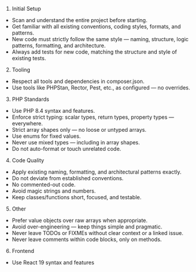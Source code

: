 1. Initial Setup
- Scan and understand the entire project before starting.
- Get familiar with all existing conventions, coding styles, formats, and patterns.
- New code must strictly follow the same style — naming, structure, logic patterns, formatting, and architecture.
- Always add tests for new code, matching the structure and style of existing tests.

2. Tooling
- Respect all tools and dependencies in composer.json.
- Use tools like PHPStan, Rector, Pest, etc., as configured — no overrides.

3. PHP Standards
- Use PHP 8.4 syntax and features.
- Enforce strict typing: scalar types, return types, property types — everywhere.
- Strict array shapes only — no loose or untyped arrays.
- Use enums for fixed values.
- Never use mixed types — including in array shapes.
- Do not auto-format or touch unrelated code.

4. Code Quality
- Apply existing naming, formatting, and architectural patterns exactly.
- Do not deviate from established conventions.
- No commented-out code.
- Avoid magic strings and numbers.
- Keep classes/functions short, focused, and testable.

5. Other
- Prefer value objects over raw arrays when appropriate.
- Avoid over-engineering — keep things simple and pragmatic.
- Never leave TODOs or FIXMEs without clear context or a linked issue.
- Never leave comments within code blocks, only on methods.

6. Frontend
- Use React 19 syntax and features
 
